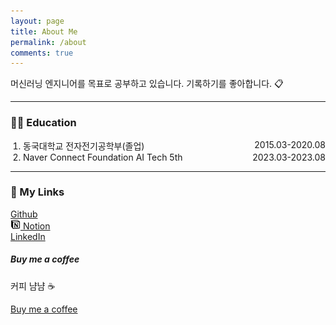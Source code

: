 ```yaml
---
layout: page
title: About Me
permalink: /about
comments: true
---
```


<head>
    <script src="https://kit.fontawesome.com/c0958f3d87.js" crossorigin="anonymous"></script>
</head>

<div class="row justify-content-between">
<div class="col-md-8 pr-5">

<p>머신러닝 엔지니어를 목표로 공부하고 있습니다. 기록하기를 좋아합니다. 📋</p>
<hr>

<h3>🧑‍🎓 Education</h3>
<ol style="padding-left: 0; margin-left: 20px;">
  <li>
    <div style="display: flex; justify-content: space-between;">
      <div>동국대학교 전자전기공학부(졸업)</div>
      <div style="text-align: right;">2015.03-2020.08</div>
    </div>
  </li>
  <li>
    <div style="display: flex; justify-content: space-between;">
      <div>Naver Connect Foundation AI Tech 5th</div>
      <div style="text-align: right;">2023.03-2023.08</div>
    </div>
  </li>
</ol>
<hr>
<h3>🔗 My Links</h3>
<ol style="padding-left: 0; list-style-type: none;">
  <li>
    <div>
      <a target="_blank" href="https://github.com/seungki1011"><i class="fa-brands fa-github" style="color: #0d0d0d;"></i> Github</a>
    </div>
  </li>
  <li>
    <div><a target="_blank" href="https://www.notion.so/"><img src="../notion-logo.svg" width="16" height="16" alt="Notion SVG" /> Notion</a></div>
  </li>
  <li>
    <div><a target="_blank" href="https://www.linkedin.com/"><i class="fa-brands fa-linkedin" style="color: #000000;"></i> LinkedIn</a></div>
  </li>
</ol>
</div>

<div class="col-md-4">

<div class="sticky-top sticky-top-80">
<h5>Buy me a coffee</h5>

<p>커피 냠냠 ☕</p>

<a target="_blank" href="" class="btn btn-danger">Buy me a coffee</a> 
<!-- <a target="_blank" href="" class="btn btn-warning">Documentation</a> -->

</div>
</div>
</div>

